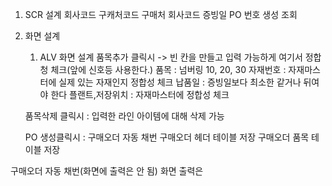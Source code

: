 1.  SCR 설계
   회사코드         구캐처코드
   구매처           회사코드
   증빙일           PO 번호
   생성             조회



2. 화면 설계
   1. ALV 화면 설계
   품목추가 클릭시 -> 빈 칸을 만들고 입력 가능하게
    여기서 정합청 체크(앞에 신호등 사용한다.)
    품목 : 넘버링 10, 20, 30
    자재번호 : 자재마스터에 실제 있는 자재인지 정합성 체크
    납품일 : 증빙일보다 최소한 같거나 뒤여야 한다
    플랜트,저장위치 : 자재마스터에 정합성 체크
    
    품목삭제 클릭시 : 입력한 라인 아이템에 대해 삭제 가능

    PO 생성클릭시 : 
        구매오더 자동 채번
        구매오더 헤더 테이블 저장
        구매오더 품목 테이블 저장

구매오더 자동 채번(화면에 출력은 안 됨)
    화면 출력은 